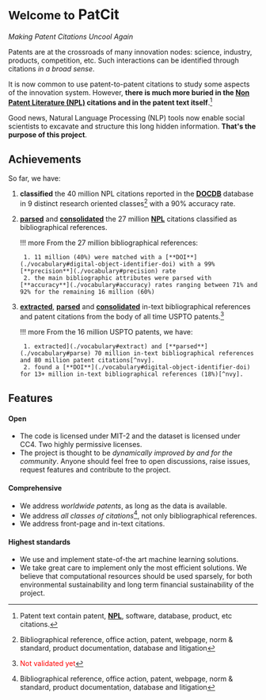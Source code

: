[^1]: Patent text contain patent, [**NPL**](./vocabulary#non-patent-literature-npl), software, database, product, etc citations.
[^2]: Bibliographical reference, office action, patent, webpage, norm & standard, product documentation, database and litigation
[^nvy]: <span style="color:red">Not validated yet</span>

# <small>Welcome to</small> PatCit

*Making Patent Citations Uncool Again*

Patents are at the crossroads of many innovation nodes: science, industry, products, competition, etc. Such interactions can be identified through citations *in a broad sense*.

It is now common to use patent-to-patent citations to study some aspects of the innovation system. However, **there is much more buried in the [**Non Patent Literature (NPL)**](./vocabulary#non-patent-literature-npl) citations and in the patent text itself**.[^1]

Good news, Natural Language Processing (NLP) tools now enable social scientists to excavate and structure this long hidden information. **That's the purpose of this project**.

## Achievements

So far, we have:

1. **classified** the 40 million NPL citations reported in the [**DOCDB**](./vocabulary#epo-worldwide-bibliographic-data-docdb) database in 9 distinct research oriented classes[^2] with a 90% accuracy rate.
2. [**parsed**](./vocabulary#parse) and [**consolidated**](./vocabulary#consolidate) the 27 million [**NPL**](./vocabulary#non-patent-literature-npl) citations classified as bibliographical references.

    !!! more
        From the 27 million bibliographical references:

        1. 11 million (40%) were matched with a [**DOI**](./vocabulary#digital-object-identifier-doi) with a 99% [**precision**](./vocabulary#precision) rate
        2. the main bibliographic attributes were parsed with [**accuracy**](./vocabulary#accuracy) rates ranging between 71% and 92% for the remaining 16 million (60%)

3. [**extracted**](./vocabulary#extract), [**parsed**](./vocabulary#parse) and [**consolidated**](./vocabulary#consolidate) in-text bibliographical references and patent citations from the body of all time USPTO patents.[^nvy]

    !!! more
        From the 16 million USPTO patents, we have:

        1. extracted](./vocabulary#extract) and [**parsed**](./vocabulary#parse) 70 million in-text bibliographical references and 80 million patent citations[^nvy].
        2. found a [**DOI**](./vocabulary#digital-object-identifier-doi) for 13+ million in-text bibliographical references (18%)[^nvy].


## Features

#### Open

- The code is licensed under MIT-2 and the dataset is licensed under CC4. Two highly permissive licenses.
- The project is thought to be *dynamically improved by and for the community*. Anyone should feel free to open discussions, raise issues, request features and contribute to the project.

#### Comprehensive

- We address *worldwide patents*, as long as the data is available.
- We address *all classes of citations*[^2], not only bibliographical references.
- We address front-page and in-text citations.

#### Highest standards

- We use and implement state-of-the art machine learning solutions.
- We take great care to implement only the most efficient solutions. We believe that computational resources should be used sparsely, for both environmental sustainability and long term financial sustainability of the project.
